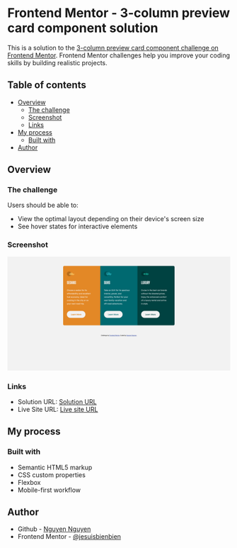 # Frontend Mentor - 3-column preview card component solution

This is a solution to the [3-column preview card component challenge on Frontend Mentor](https://www.frontendmentor.io/challenges/3column-preview-card-component-pH92eAR2-). Frontend Mentor challenges help you improve your coding skills by building realistic projects.

## Table of contents

- [Overview](#overview)
  - [The challenge](#the-challenge)
  - [Screenshot](#screenshot)
  - [Links](#links)
- [My process](#my-process)
  - [Built with](#built-with)
- [Author](#author)

## Overview

### The challenge

Users should be able to:

- View the optimal layout depending on their device's screen size
- See hover states for interactive elements

### Screenshot

![screenshot](images/screenshot.png)

### Links

- Solution URL: [Solution URL](https://github.com/jesuisbienbien/three-column-preview-card-component)
- Live Site URL: [Live site URL](https://jesuisbienbien.github.io/three-column-preview-card-component/)

## My process

### Built with

- Semantic HTML5 markup
- CSS custom properties
- Flexbox
- Mobile-first workflow

## Author

- Github - [Nguyen Nguyen](https://github.com/jesuisbienbien)
- Frontend Mentor - [@jesuisbienbien](https://www.frontendmentor.io/profile/jesuisbienbien)
